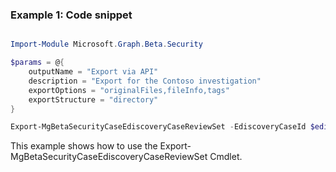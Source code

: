 ### Example 1: Code snippet

```powershell

Import-Module Microsoft.Graph.Beta.Security

$params = @{
	outputName = "Export via API"
	description = "Export for the Contoso investigation"
	exportOptions = "originalFiles,fileInfo,tags"
	exportStructure = "directory"
}

Export-MgBetaSecurityCaseEdiscoveryCaseReviewSet -EdiscoveryCaseId $ediscoveryCaseId -EdiscoveryReviewSetId $ediscoveryReviewSetId -BodyParameter $params

```
This example shows how to use the Export-MgBetaSecurityCaseEdiscoveryCaseReviewSet Cmdlet.

